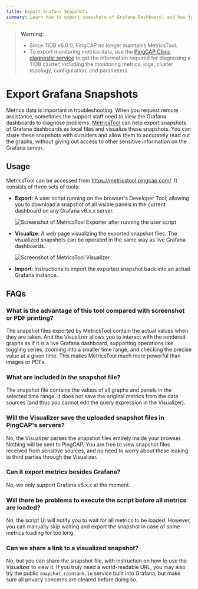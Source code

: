 ```yaml
---
title: Export Grafana Snapshots
summary: Learn how to export snapshots of Grafana Dashboard, and how to visualize these files.
---
```


> **Warning:**
>
> - Since TiDB v6.0.0, PingCAP no longer maintains MetricsTool.
> - To export monitoring metrics data, use the [PingCAP Clinic diagnostic service](/clinic/clinic-introduction.md) to get the information required for diagnosing a TiDB cluster, including the monitoring metrics, logs, cluster topology, configuration, and parameters.

# Export Grafana Snapshots

Metrics data is important in troubleshooting. When you request remote assistance, sometimes the support staff need to view the Grafana dashboards to diagnose problems. [MetricsTool](https://metricstool.pingcap.com/) can help export snapshots of Grafana dashboards as local files and visualize these snapshots. You can share these snapshots with outsiders and allow them to accurately read out the graphs, without giving out access to other sensitive information on the Grafana server.

## Usage

MetricsTool can be accessed from <https://metricstool.pingcap.com/>. It consists of three sets of tools:

* **Export**: A user script running on the browser's Developer Tool, allowing you to download a snapshot of all visible panels in the current dashboard on any Grafana v6.x.x server.

    ![Screenshot of MetricsTool Exporter after running the user script](https://download.pingcap.com/images/docs/metricstool-export.png)

* **Visualize**: A web page visualizing the exported snapshot files. The visualized snapshots can be operated in the same way as live Grafana dashboards.

    ![Screenshot of MetricsTool Visualizer](https://download.pingcap.com/images/docs/metricstool-visualize.png)

* **Import**: Instructions to import the exported snapshot back into an actual Grafana instance.

## FAQs

### What is the advantage of this tool compared with screenshot or PDF printing?

The snapshot files exported by MetricsTool contain the actual values when they are taken. And the Visualizer allows you to interact with the rendered graphs as if it is a live Grafana dashboard, supporting operations like toggling series, zooming into a smaller time range, and checking the precise value at a given time. This makes MetricsTool much more powerful than images or PDFs.

### What are included in the snapshot file?

The snapshot file contains the values of all graphs and panels in the selected time range. It does not save the original metrics from the data sources (and thus you cannot edit the query expression in the Visualizer).

### Will the Visualizer save the uploaded snapshot files in PingCAP's servers?

No, the Visualizer parses the snapshot files entirely inside your browser. Nothing will be sent to PingCAP. You are free to view snapshot files received from sensitive sources, and no need to worry about these leaking to third parties through the Visualizer.

### Can it export metrics besides Grafana?

No, we only support Grafana v6.x.x at the moment.

### Will there be problems to execute the script before all metrics are loaded?

No, the script UI will notify you to wait for all metrics to be loaded. However, you can manually skip waiting and export the snapshot in case of some metrics loading for too long.

### Can we share a link to a visualized snapshot?

No, but you can share the snapshot file, with instruction on how to use the Visualizer to view it. If you truly need a world-readable URL, you may also try the public `snapshot.raintank.io` service built into Grafana, but make sure all privacy concerns are cleared before doing so.
